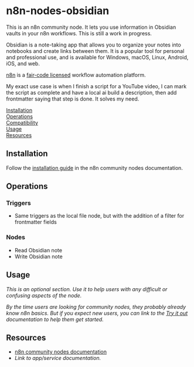 # n8n-nodes-obsidian

This is an n8n community node. It lets you use information in Obsidian vaults in your n8n workflows. This is still a work in progress. 

Obsidian is a note-taking app that allows you to organize your notes into notebooks and create links between them. It is a popular tool for personal and professional use, and is available for Windows, macOS, Linux, Android, iOS, and web.

[n8n](https://n8n.io/) is a [fair-code licensed](https://docs.n8n.io/reference/license/) workflow automation platform.

My exact use case is when I finish a script for a YouTube video, I can mark the script as complete and have a local ai build a description, then add frontmatter saying that step is done. It solves my need. 

[Installation](#installation)  
[Operations](#operations)  
[Compatibility](#compatibility)  
[Usage](#usage)  <!-- delete if not using this section -->  
[Resources](#resources)  

## Installation

Follow the [installation guide](https://docs.n8n.io/integrations/community-nodes/installation/) in the n8n community nodes documentation.

## Operations

### Triggers
- Same triggers as the local file node, but with the addition of a filter for frontmatter fields

### Nodes
- Read Obsidian note
- Write Obsidian note


## Usage

_This is an optional section. Use it to help users with any difficult or confusing aspects of the node._

_By the time users are looking for community nodes, they probably already know n8n basics. But if you expect new users, you can link to the [Try it out](https://docs.n8n.io/try-it-out/) documentation to help them get started._

## Resources

* [n8n community nodes documentation](https://docs.n8n.io/integrations/community-nodes/)
* _Link to app/service documentation._


